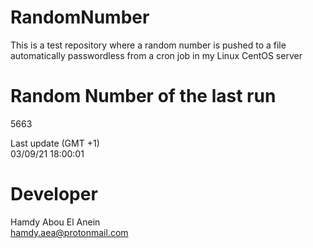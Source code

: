 # RandomNumber    
This is a test repository where a random number is pushed to a file automatically passwordless from a cron job in my Linux CentOS server    
# Random Number of the last run   
5663
      
Last update (GMT +1)    
03/09/21 18:00:01
# Developer    
Hamdy Abou El Anein   
hamdy.aea@protonmail.com
